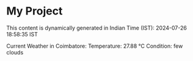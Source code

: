 # My Project

This content is dynamically generated in Indian Time (IST): 2024-07-26 18:58:35 IST


Current Weather in Coimbatore:
Temperature: 27.88 °C
Condition: few clouds
